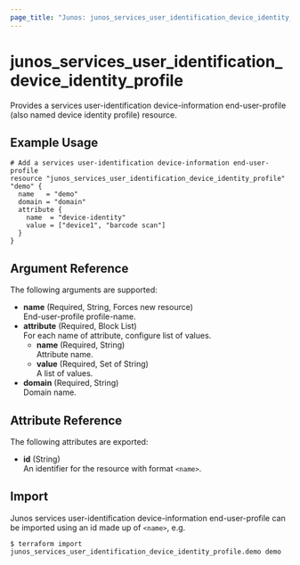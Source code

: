 ```yaml
---
page_title: "Junos: junos_services_user_identification_device_identity_profile"
---
```


# junos_services_user_identification_device_identity_profile

Provides a services user-identification device-information end-user-profile
(also named device identity profile) resource.

## Example Usage

```hcl
# Add a services user-identification device-information end-user-profile
resource "junos_services_user_identification_device_identity_profile" "demo" {
  name   = "demo"
  domain = "domain"
  attribute {
    name  = "device-identity"
    value = ["device1", "barcode scan"]
  }
}
```

## Argument Reference

The following arguments are supported:

- **name** (Required, String, Forces new resource)  
  End-user-profile profile-name.
- **attribute** (Required, Block List)  
  For each name of attribute, configure list of values.
  - **name** (Required, String)  
    Attribute name.
  - **value** (Required, Set of String)  
    A list of values.
- **domain** (Required, String)  
  Domain name.

## Attribute Reference

The following attributes are exported:

- **id** (String)  
  An identifier for the resource with format `<name>`.

## Import

Junos services user-identification device-information end-user-profile can be imported using an
id made up of `<name>`, e.g.

```shell
$ terraform import junos_services_user_identification_device_identity_profile.demo demo
```
